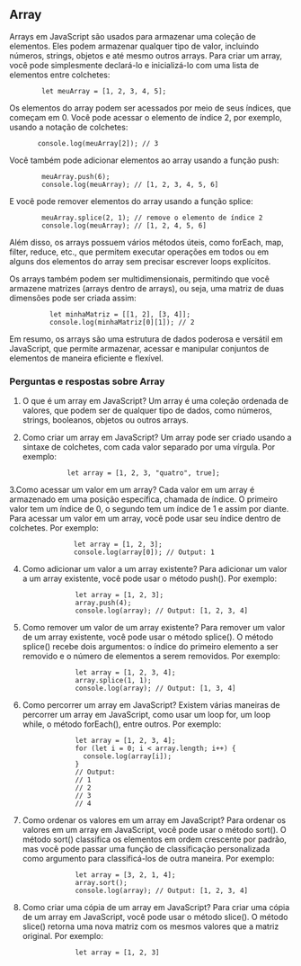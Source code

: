 ## Array

Arrays em JavaScript são usados para armazenar uma coleção de elementos. Eles podem armazenar qualquer tipo de valor, incluindo números, strings, objetos e até mesmo outros arrays. Para criar um array, você pode simplesmente declará-lo e inicializá-lo com uma lista de elementos entre colchetes:

            let meuArray = [1, 2, 3, 4, 5];
         
Os elementos do array podem ser acessados por meio de seus índices, que começam em 0. Você pode acessar o elemento de índice 2, por exemplo, usando a notação de colchetes:

           console.log(meuArray[2]); // 3

Você também pode adicionar elementos ao array usando a função push:

            meuArray.push(6);
            console.log(meuArray); // [1, 2, 3, 4, 5, 6]
      
E você pode remover elementos do array usando a função splice:

            meuArray.splice(2, 1); // remove o elemento de índice 2
            console.log(meuArray); // [1, 2, 4, 5, 6]

Além disso, os arrays possuem vários métodos úteis, como forEach, map, filter, reduce, etc., que permitem executar operações em todos ou em alguns dos elementos do array sem precisar escrever loops explícitos.

Os arrays também podem ser multidimensionais, permitindo que você armazene matrizes (arrays dentro de arrays), ou seja, uma matriz de duas dimensões pode ser criada assim:

              let minhaMatriz = [[1, 2], [3, 4]];
              console.log(minhaMatriz[0][1]); // 2
    
    
Em resumo, os arrays são uma estrutura de dados poderosa e versátil em JavaScript, que permite armazenar, acessar e manipular conjuntos de elementos de maneira eficiente e flexível.

### Perguntas e respostas sobre Array


1. O que é um array em JavaScript?
Um array é uma coleção ordenada de valores, que podem ser de qualquer tipo de dados, como números, strings, booleanos, objetos ou outros arrays.

2. Como criar um array em JavaScript?
Um array pode ser criado usando a sintaxe de colchetes, com cada valor separado por uma vírgula.
Por exemplo:

                  let array = [1, 2, 3, "quatro", true];
    
3.Como acessar um valor em um array?
Cada valor em um array é armazenado em uma posição específica, chamada de índice. O primeiro valor tem um índice de 0, o segundo tem um índice de 1 e assim por diante. Para acessar um valor em um array, você pode usar seu índice dentro de colchetes. Por exemplo:

                    let array = [1, 2, 3];
                    console.log(array[0]); // Output: 1

4. Como adicionar um valor a um array existente?
Para adicionar um valor a um array existente, você pode usar o método push(). Por exemplo:

                    let array = [1, 2, 3];
                    array.push(4);
                    console.log(array); // Output: [1, 2, 3, 4]
    
5. Como remover um valor de um array existente?
Para remover um valor de um array existente, você pode usar o método splice(). O método splice() recebe dois argumentos: o índice do primeiro elemento a ser removido e o número de elementos a serem removidos. 
Por exemplo:

                    let array = [1, 2, 3, 4];
                    array.splice(1, 1);
                    console.log(array); // Output: [1, 3, 4]
    
6. Como percorrer um array em JavaScript?
Existem várias maneiras de percorrer um array em JavaScript, como usar um loop for, um loop while, o método forEach(), entre outros. Por exemplo:

                    let array = [1, 2, 3, 4];
                    for (let i = 0; i < array.length; i++) {
                      console.log(array[i]);
                    }
                    // Output:
                    // 1
                    // 2
                    // 3
                    // 4
    
7. Como ordenar os valores em um array em JavaScript?
Para ordenar os valores em um array em JavaScript, você pode usar o método sort(). O método sort() classifica os elementos em ordem crescente por padrão, mas você pode passar uma função de classificação personalizada como argumento para classificá-los de outra maneira.
Por exemplo:

                    let array = [3, 2, 1, 4];
                    array.sort();
                    console.log(array); // Output: [1, 2, 3, 4]
    
8. Como criar uma cópia de um array em JavaScript?
Para criar uma cópia de um array em JavaScript, você pode usar o método slice(). O método slice() retorna uma nova matriz com os mesmos valores que a matriz original. 
Por exemplo:

                    let array = [1, 2, 3]







